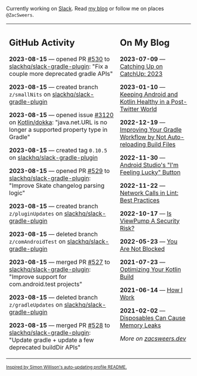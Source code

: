 Currently working on [Slack](https://slack.com/). Read [my blog](https://zacsweers.dev/) or follow me on places `@ZacSweers`.

<table><tr><td valign="top" width="60%">

## GitHub Activity
<!-- githubActivity starts -->
**2023-08-15** — opened PR [#530](https://github.com/slackhq/slack-gradle-plugin/pull/530) to [slackhq/slack-gradle-plugin](https://github.com/slackhq/slack-gradle-plugin): "Fix a couple more deprecated gradle APIs"

**2023-08-15** — created branch `z/smallNits` on [slackhq/slack-gradle-plugin](https://github.com/slackhq/slack-gradle-plugin)

**2023-08-15** — opened issue [#3120](https://github.com/Kotlin/dokka/issues/3120) on [Kotlin/dokka](https://github.com/Kotlin/dokka): "java.net.URL is no longer a supported property type in Gradle"

**2023-08-15** — created tag `0.10.5` on [slackhq/slack-gradle-plugin](https://github.com/slackhq/slack-gradle-plugin)

**2023-08-15** — opened PR [#529](https://github.com/slackhq/slack-gradle-plugin/pull/529) to [slackhq/slack-gradle-plugin](https://github.com/slackhq/slack-gradle-plugin): "Improve Skate changelog parsing logic"

**2023-08-15** — created branch `z/pluginUpdates` on [slackhq/slack-gradle-plugin](https://github.com/slackhq/slack-gradle-plugin)

**2023-08-15** — deleted branch `z/comAndroidTest` on [slackhq/slack-gradle-plugin](https://github.com/slackhq/slack-gradle-plugin)

**2023-08-15** — merged PR [#527](https://github.com/slackhq/slack-gradle-plugin/pull/527) to [slackhq/slack-gradle-plugin](https://github.com/slackhq/slack-gradle-plugin): "Improve support for com.android.test projects"

**2023-08-15** — deleted branch `z/gradleUpdates` on [slackhq/slack-gradle-plugin](https://github.com/slackhq/slack-gradle-plugin)

**2023-08-15** — merged PR [#528](https://github.com/slackhq/slack-gradle-plugin/pull/528) to [slackhq/slack-gradle-plugin](https://github.com/slackhq/slack-gradle-plugin): "Update gradle + update a few deprecated buildDir APIs"
<!-- githubActivity ends -->
</td><td valign="top" width="40%">

## On My Blog
<!-- blog starts -->
**2023-07-09** — [Catching Up on CatchUp: 2023](https://www.zacsweers.dev/catching-up-on-catchup-2023/)

**2023-01-10** — [Keeping Android and Kotlin Healthy in a Post-Twitter World](https://www.zacsweers.dev/keeping-android-healthy/)

**2022-12-19** — [Improving Your Gradle Workflow by Not Auto-reloading Build Files](https://www.zacsweers.dev/improving-your-workflow-by-not-auto-reloading-build-files/)

**2022-11-30** — [Android Studio's "I'm Feeling Lucky" Button](https://www.zacsweers.dev/android-studios-im-feeling-lucky-button/)

**2022-11-22** — [Network Calls in Lint: Best Practices](https://www.zacsweers.dev/network-calls-in-lint-best-practices/)

**2022-10-17** — [Is ViewPump A Security Risk?](https://www.zacsweers.dev/is-viewpump-a-security-risk/)

**2022-05-23** — [You Are Not Blocked](https://www.zacsweers.dev/you-are-not-blocked/)

**2021-07-23** — [Optimizing Your Kotlin Build](https://www.zacsweers.dev/optimizing-your-kotlin-build/)

**2021-06-14** — [How I Work](https://www.zacsweers.dev/how-i-work/)

**2021-02-02** — [Disposables Can Cause Memory Leaks](https://www.zacsweers.dev/disposables-can-cause-memory-leaks/)
<!-- blog ends -->
_More on [zacsweers.dev](https://zacsweers.dev/)_
</td></tr></table>

<sub><a href="https://simonwillison.net/2020/Jul/10/self-updating-profile-readme/">Inspired by Simon Willison's auto-updating profile README.</a></sub>